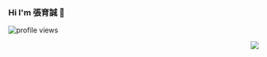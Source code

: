 ### Hi I'm 張育誠 👋

![profile views](https://komarev.com/ghpvc/?username=joohnny3)

<div align="right" height="160">
	<img src="https://github-readme-stats.vercel.app/api?username=joohnny3&show_icons=true">
</div>



<!--
**joohnny3/joohnny3** is a ✨ _special_ ✨ repository because its `README.md` (this file) appears on your GitHub profile.




Here are some ideas to get you started:

- 🔭 I’m currently working on ...
- 🌱 I’m currently learning ...
- 👯 I’m looking to collaborate on ...
- 🤔 I’m looking for help with ...
- 💬 Ask me about ...
- 📫 How to reach me: ...
- 😄 Pronouns: ...
- ⚡ Fun fact: ...
-->
